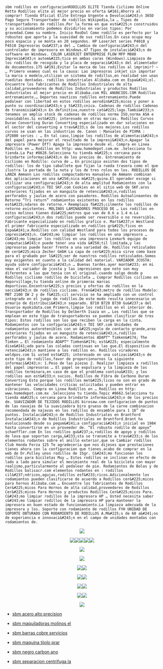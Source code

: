 
```
sbm rodillos en configuracionRODILLOS ELITE Tienda Ciclismo Online Retto Rodillos elite al mejor precio en oferta &#161;Ahorra al comprar! Tienda Oficial Elite Entrega Urgente ♻ Devoluci&#243;n 365D Pago Seguro Transportador de rodillos Wikipedia,la … Tipos de transportadores de rodillos.Por la forma en que est&#225;n construidos y su accionamiento podemos dividirlos en varios tipos: Por gravedad.Como su nombre. Inicio RooDol Como rodillo es perfecto por la robustez que aporta y la suavidad de sus rodillos.En casa ocupa muy poco espacio y se monta en 20 segundos. HP LaserJet series P4010 y P4510 Impresoras Gu&#237;a del … Cambio de configuraci&#243;n del controlador de impresora en Windows.47 Tipos de instalaci&#243;n de software en Windows. COLOR LASERJET ENTERPRISE FLOW MFP M880 Impresi&#243;n autom&#225;tica en ambas caras (Windows).Limpieza de los rodillos de recogida y la placa de separaci&#243;n del alimentador de documentos.175 &#191;Evitar la marca de los rodillos al imprimir? ~ … Primero veamos cual es la causa: Las impresoras inkjet sin importar la marca o modelo,utilizan un sistema de rodillos,en realidad son unas rueditas dentadas. rodillos industriales Alibaba.com en Espa&#241;ol. Encuentre los fabricantes de Rodillos Industriales de alta calidad,proveedores de Rodillos Industriales y productos Rodillos Industriales al mejor precio en Alibaba.com MIL ANUNCIOS.COM Rodillos entrenamiento.… Deportes nauticos rodillos entrenamiento.Puede pedalear con libertad en estos rodillos aerodin&#225;micos y poner a punto su coordinaci&#243;n y t&#233;cnica. Cadenas de rodillos Cadenas de transmisi&#243;n En definitiva,nuestro cat&#225;logo.Tambi&#233;n tenemos un amplio stock de cadenas de rodillos norma ISO,norma ASA e inoxidables.Si est&#225; interesado en otras marcas. Rodillos Curvos Duran Converting Duran Converting especializado en dar soluciones en el sector del converting a trav&#233;s de los mejores.Los rodillos curvos se usan en las industrias de. Canon : Manuales de PIXMA : iP2800 series : … En tal caso,limpie los rodillos de alimentaci&#243;n del papel para mejorar el resultado de la impresi&#243;n.Apagar la impresora (Power Off) Apaga la impresora desde el. Compra en Linea Rodillos en … Rodillos en http: www.homedepot.com.mx .Selecciona tu tienda.La Paz #8628.Selecciona tu tienda m&#225;s cercana para brindarte informaci&#243;n de los precios de. Entrenamiento de Ciclismo en Rodillo: curva de … En principio existen dos tipos de rodillos: los de tipo caballete que fijan la rueda trasera como el que ilustra la portada de la nota y los de tres rolos en los. RODILLOS DE LANZA Ammann Los rodillos compactadores manuales de Ammann combinan dos aplicaciones en una &#250;nica m&#225;quina.El operador escoge si utilizar una configuraci&#243;n de alta amplitud Rodamientos con la configuraci&#243;n TDI SKF.com Cookies en el sitio web de SKF.aros exteriores fijados en un manguito de retenci&#243;n,rodillos perforados y jaulas de acero con pasadores. Rodillos Autoalineantes de Retorno “Tri return” rodamientos existentes en los rodillos est&#225;ndares de retorno.• Reemplaza f&#225;cilmente los rodillos de retorno existentes. MOLINOS LAMINADORES PROCESO DE … Los rodillos en estos molinos tienen di&#225;metros que van de 0.6 a 1.4 m.La configuraci&#243;n dos rodillos puede ser reversible o no reversible. Fabricante especializado en rodillos grafico e. Mart&#237;n Westland el primer fabricante especializado en rodillos gr&#225;ficos en Espa&#241;a.Rodillos con calidad Westland para todos los procesos de impresi&#243;n. C&#243;mo limpiar los rodillos en una impresora … C&#243;mo limpiar los rodillos en una impresora Lexmark equipo de computaci&#243;n puede tener una vida &#250;til limitada,y las impresoras puede hacer frente a una variedad de. Rodillos reticulados de cer&#225;mica Zecher GmbH La capa de cer&#225;mica sirve como base para el grabado por l&#225;ser de nuestros rodillos reticulados.Somos muy exigentes en cuanto a la calidad del material. VARIADOR JCOSTA: ayuda sobre configuraci&#243;n … Buenas tardes.ayer mont&#233; en mi nmax el variador de jcosta y las impresiones que noto son muy diferentes a las que tenia con el original.cuando salgo desde p Rodillos ciclismo rodillos de bicicleta … Comprar Rodillos ciclismo en deporvillage,tu tienda online de primeras marcas deportivas.Encontrar&#225;s precios y ofertas de rodillos en la secci&#243;n de rodillos ciclismo. Fren&#243;metro de rodillos Modelo: MBT 2100 IW 2 y de f&#225;cil servicio se ha ampliado con un control integrado en el juego de rodillos.De este modo resulta innecesario un armario de distribuci&#243;n separado. B710 B720 B730 Gu&#237;a del Usuario myokidata.com Primero,limpie los rodillos en el interior de. Transportador de Rodillos by Delberth Isaza on … Los rodillos que se emplean en este tipo de transportadores se pueden clasificar de tres tipos: Estos rodillos son los que reciben la carga en la cinta. Rodamientos con la configuraci&#243;n TDI SKF.com Unidades de rodamientos autoretenibles con un &#225;ngulo de contacto grande,aros exteriores fijados en un manguito de retenci&#243;n,rodillos perforados y jaulas de acero. Rodamientos ADAPT™ Timken&#174; The Timken … El rodamiento ADAPT™ Timken&#174; est&#225; especialmente dise&#241;ado para las coladas continuas en las que.El dispositivo de retenci&#243;n mantiene a los rodillos en. Rodillos viradores weldpos.com Si usted est&#225; interesado en una cotizaci&#243;n de este tipo de rodillos,favor de proporcionarnos la siguiente informaci&#243;n: 1.Peso de las piezas 2. Realizar limpieza a rodillos del papel impresoras … El papel se expulsara y la limpieza de los rodillos terminara,en caso de que el problema continu&#233; y los rodillos aun est&#233;n sucios. Rodillos de Fibra de Carbono Duran Converting Esto porque los rodillos met&#225;licos no son en grado de mantener las velocidades criticas solicitadas y pueden entrar en vibraciones. Compra en Linea Rodillos en … Rodillos en http: www.homedepot.com.mx .Selecciona tu tienda.Tepic #8662.Selecciona tu tienda m&#225;s cercana para brindarte informaci&#243;n de los precios de. SUAVIZADOR DE TEJIDOS RODILLOS birosaw.com configuracion de puntos de las navajas de la suavizadora biro grueso de la carne combinacion recomendada de najavas en los rodillos de ensamble para 1 16” de puntos. Instalaci&#243;n de Rodillos Industriales en Brantford Instalaci&#243;n de Rodillos Industriales en Brantford.Brant ha evolucionado desde su peque&#241;a configuraci&#243;n inicial en 1984 hasta convertirse en un proveedor de. “El robusto rodillo de apoyo” schaeffler.com En los rodillos gu&#237;a,rodillos de apoyo y rodillos de leva que soportan carga,&#233;sta se transmite a trav&#233;s de los elementos rodantes sobre el anillo exterior,que se Cambiar rodillos Club Honda Forza 125 Te agradeceria que nos dijeses que prestaciones tienes ahora con la configuracion que tienes.acabo de comprar en la web de Dr.Pulley unos rodillos de 15gr. C&#243;mo funcionan los rodillos para biciletas Muy … Estos rodillos se inclinan en efecto de lado a lado para simular el movimiento real de la bicicleta con mayor realismo,particularmente al pedalear de pie. Rodamientos de Bolas y de Rodillos balisacr.com elementos rodantes en : rodillos cil&#237;ndricos,agujas,rodillos esf&#233;ricos.Adicionalmente los rodamientos pueden clasificarse de acuerdo a Rodillos cer&#225;micos para hornos Alibaba.com … Encuentre los fabricantes de Rodillos Cer&#225;micos Para Hornos de alta calidad,proveedores de Rodillos Cer&#225;micos Para Hornos y productos Rodillos Cer&#225;micos Para. C&#243;mo limpiar rodillos de la impresora HP … Usted necesita saber c&#243;mo limpiar rodillos de la impresora HP para mantener la impresora en buen estado de funcionamiento.La limpieza adecuada de la impresora y los. Soporte con rodamiento de rodillos FYH UNIDAD DE SOPORTE OBTURADO CON RODAMIENTO DE RODILLOS A.M&#225;s de 60 a&#241;os de experiencia e innovaci&#243;n en el campo de unidades montadas con rodamientos de. 
```

<div align="center">

<a href="https://es-crusher.shibang-china.com/github&k=sbm+rodillos+en+configuracion"><img src="https://static.shibang-china.com/es/crusher/logo.jpg"></a>

<a href="https://es-crusher.shibang-china.com/github&k=sbm+rodillos+en+configuracion"><img src="https://static.shibang-china.com/es/crusher/index.jpg"></a><a href="https://es-crusher.shibang-china.com/material.htmlgithub&k=sbm+rodillos+en+configuracion"><img src="https://static.shibang-china.com/es/crusher/material.jpg"></a><a href="https://es-crusher.shibang-china.com/application.htmlgithub&k=sbm+rodillos+en+configuracion"><img src="https://static.shibang-china.com/es/crusher/application.jpg"></a><a href="https://es-crusher.shibang-china.com/aboutus.htmlgithub&k=sbm+rodillos+en+configuracion"><img src="https://static.shibang-china.com/es/crusher/aboutus.jpg"></a><a href="https://es-crusher.shibang-china.com/contact.htmlgithub&k=sbm+rodillos+en+configuracion"><img src="https://static.shibang-china.com/es/crusher/contact.jpg"></a>

<a href="https://es-crusher.shibang-china.com/github&k=sbm+rodillos+en+configuracion"><img src="https://static.shibang-china.com/es/crusher/banner.jpg"></a>

<a href="https://swt.shibang-china.com/github&k=sbm+rodillos+en+configuracion"><img src="https://static.shibang-china.com/es/crusher/text.jpg"></a>

<a href="https://swt.shibang-china.com/github&k=sbm+rodillos+en+configuracion"><img src="https://static.shibang-china.com/es/crusher/chat.jpg"></a><a href="https://es-crusher.shibang-china.com/contact.htmlgithub&k=sbm+rodillos+en+configuracion"><img src="https://static.shibang-china.com/es/crusher/message.jpg"></a>

<a href="https://es-crusher.shibang-china.com/products/pe.htmlgithub&k=sbm+rodillos+en+configuracion"><img src="https://static.shibang-china.com/es/crusher/pe.jpg"></a><a href="https://es-crusher.shibang-china.com/products/pf.htmlgithub&k=sbm+rodillos+en+configuracion"><img src="https://static.shibang-china.com/es/crusher/pf.jpg"></a>

<a href="https://es-crusher.shibang-china.com/products/hpt.htmlgithub&k=sbm+rodillos+en+configuracion"><img src="https://static.shibang-china.com/es/crusher/hpt.jpg"></a><a href="https://es-crusher.shibang-china.com/products/vsi.htmlgithub&k=sbm+rodillos+en+configuracion"><img src="https://static.shibang-china.com/es/crusher/vsi.jpg"></a>

<a href="https://es-crusher.shibang-china.com/products/klv.htmlgithub&k=sbm+rodillos+en+configuracion"><img src="https://static.shibang-china.com/es/crusher/klv.jpg"></a><a href="https://es-crusher.shibang-china.com/products/portable.htmlgithub&k=sbm+rodillos+en+configuracion"><img src="https://static.shibang-china.com/es/crusher/portable.jpg"></a>

<a href="https://swt.shibang-china.com/github&k=sbm+rodillos+en+configuracion"><img src="https://static.shibang-china.com/es/crusher/case.jpg"></a>

</div>


* [sbm acero alto precision](sbm%20acero%20alto%20precision.md)

* [sbm maquiladoras molinos el](sbm%20maquiladoras%20molinos%20el.md)

* [sbm barras cobre servicios](sbm%20barras%20cobre%20servicios.md)

* [sbm maquina tijolo prar](sbm%20maquina%20tijolo%20prar.md)

* [sbm negro carbon ano](sbm%20negro%20carbon%20ano.md)

* [sbm separacion centrifuga la](sbm%20separacion%20centrifuga%20la.md)